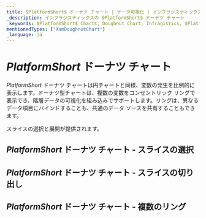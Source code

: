 ```yaml
---
title: $PlatformShort$ ドーナツ チャート | データ可視化 | インフラジスティックス
_description: インフラジスティックスの $PlatformShort$ ドーナツ チャート
_keywords: $PlatformShort$ Charts, Doughnut Chart, Infragistics, $PlatformShort$ チャート, ドーナツ チャート, インフラジスティックス
mentionedTypes: ["XamDoughnutChart"]
_language: ja
---
```

# $PlatformShort$ ドーナツ チャート

$PlatformShort$ ドーナツ チャートは円チャートと同様、変数の発生を比例的に表示します。ドーナツ型チャートは、複数の変数をコンセントリック リングで表示でき、階層データの可視化を組み込みでサポートします。リングは、異なるデータ項目にバインドすることも、共通のデータ ソースを共有することもできます。

スライスの選択と展開が提供されます。


<code-view style="height: 400px" 
           data-demos-base-url="{environment:dvDemosBaseUrl}" 
           iframe-src="{environment:dvDemosBaseUrl}/charts/doughnut-chart-legend" 
           alt="凡例付きの $PlatformShort$ のドーナツ チャート" >
</code-view>

<div class="divider--half"></div>

## $PlatformShort$ ドーナツ チャート - スライスの選択


<code-view style="height: 400px" 
           data-demos-base-url="{environment:dvDemosBaseUrl}" 
           iframe-src="{environment:dvDemosBaseUrl}/charts/doughnut-chart-selection" 
           alt="$PlatformShort$ ドーナツ スライスの選択" >
</code-view>

<div class="divider--half"></div>

## $PlatformShort$ ドーナツ チャート - スライスの切り出し


<code-view style="height: 400px" 
           data-demos-base-url="{environment:dvDemosBaseUrl}" 
           iframe-src="{environment:dvDemosBaseUrl}/charts/doughnut-chart-explosion" 
           alt="$PlatformShort$ Doughnut Slice Explosion" >
</code-view>

<div class="divider--half"></div>

## $PlatformShort$ ドーナツ チャート - 複数のリング


<code-view style="height: 400px" 
           data-demos-base-url="{environment:dvDemosBaseUrl}" 
           iframe-src="{environment:dvDemosBaseUrl}/charts/doughnut-chart-rings" 
           alt="$PlatformShort$ ドーナツ複数のリング" >
</code-view>

<div class="divider--half"></div>

<!-- TODO list API links used in this topic 
## API メンバー
-->


